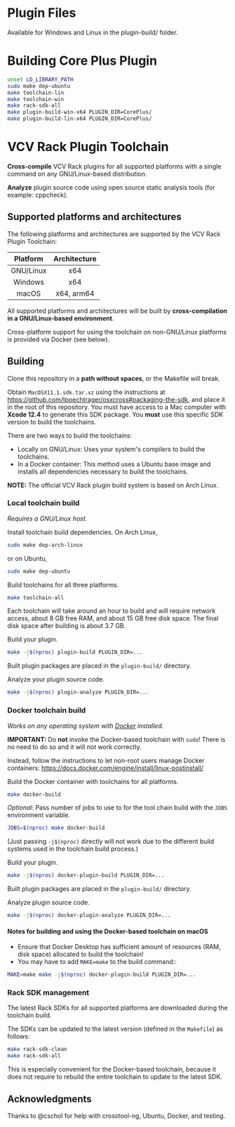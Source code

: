 # Plugin Files

Available for Windows and Linux in the plugin-build/ folder.

# Building Core Plus Plugin 

```bash
unset LD_LIBRARY_PATH
sudo make dep-ubuntu
make toolchain-lin
make toolchain-win
make rack-sdk-all
make plugin-build-win-x64 PLUGIN_DIR=CorePlus/
make plugin-build-lin-x64 PLUGIN_DIR=CorePlus/
```

# VCV Rack Plugin Toolchain

**Cross-compile** VCV Rack plugins for all supported platforms with a single command on any GNU/Linux-based distribution.

**Analyze** plugin source code using open source static analysis tools (for example: cppcheck).

## Supported platforms and architectures

The following platforms and architectures are supported by the VCV Rack Plugin Toolchain:

| Platform  | Architecture |
|:---------:|:------------:|
| GNU/Linux | x64          |
| Windows   | x64          |
| macOS     | x64, arm64   |

All supported platforms and architectures will be built by **cross-compilation in a GNU/Linux-based environment**.

Cross-platform support for using the toolchain on non-GNU/Linux platforms is provided via Docker (see below).

## Building

Clone this repository in a **path without spaces**, or the Makefile will break.

Obtain `MacOSX11.1.sdk.tar.xz` using the instructions at https://github.com/tpoechtrager/osxcross#packaging-the-sdk, and place it in the root of this repository.
You must have access to a Mac computer with **Xcode 12.4** to generate this SDK package. You **must** use this specific SDK version to build the toolchains.

There are two ways to build the toolchains:
- Locally on GNU/Linux: Uses your system's compilers to build the toolchains.
- In a Docker container: This method uses a Ubuntu base image and installs all dependencies necessary to build the toolchains.

**NOTE:** The official VCV Rack plugin build system is based on Arch Linux.

### Local toolchain build

*Requires a GNU/Linux host.*

Install toolchain build dependencies.
On Arch Linux,
```bash
sudo make dep-arch-linux
```
or on Ubuntu,
```bash
sudo make dep-ubuntu
```

Build toolchains for all three platforms.
```bash
make toolchain-all
```
Each toolchain will take around an hour to build and will require network access, about 8 GB free RAM, and about 15 GB free disk space.
The final disk space after building is about 3.7 GB.

Build your plugin.
```bash
make -j$(nproc) plugin-build PLUGIN_DIR=...
```

Built plugin packages are placed in the `plugin-build/` directory.

Analyze your plugin source code.

```bash
make -j$(nproc) plugin-analyze PLUGIN_DIR=...
```

### Docker toolchain build

*Works on any operating system with [Docker](https://www.docker.com/) installed.*

**IMPORTANT:** Do **not** invoke the Docker-based toolchain with `sudo`! There is no need to do so and it will not work correctly.

Instead, follow the instructions to let non-root users manage Docker containers: https://docs.docker.com/engine/install/linux-postinstall/

Build the Docker container with toolchains for all platforms.
```bash
make docker-build
```

*Optional*: Pass number of jobs to use to for the tool chain build with the `JOBS` environment variable.
```bash
JOBS=$(nproc) make docker-build
```
(Just passing `-j$(nproc)` directly will not work due to the different build systems used in the toolchain build process.)

Build your plugin.


```bash
make -j$(nproc) docker-plugin-build PLUGIN_DIR=...
```

Built plugin packages are placed in the `plugin-build/` directory.

Analyze plugin source code.

```bash
make -j$(nproc) docker-plugin-analyze PLUGIN_DIR=...
```

#### Notes for building and using the Docker-based toolchain on macOS

- Ensure that Docker Desktop has sufficient amount of resources (RAM, disk space) allocated to build the toolchain!
- You may have to add `MAKE=make` to the build command::

```bash
MAKE=make make -j$(nproc) docker-plugin-build PLUGIN_DIR=...
```

### Rack SDK management

The latest Rack SDKs for all supported platforms are downloaded during the toolchain build.

The SDKs can be updated to the latest version (defined in the `Makefile`) as follows:

```bash
make rack-sdk-clean
make rack-sdk-all
```

This is especially convenient for the Docker-based toolchain, because it does not require to rebuild the entire toolchain to update to the latest SDK.

## Acknowledgments

Thanks to @cschol for help with crosstool-ng, Ubuntu, Docker, and testing.
